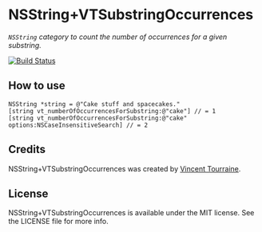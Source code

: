 # NSString+VTSubstringOccurrences

_`NSString` category to count the number of occurrences for a given substring._

[![Build Status](https://travis-ci.org/vtourraine/NSString-VTSubstringOccurrences.svg?branch=master)](https://travis-ci.org/vtourraine/NSString-VTSubstringOccurrences)

## How to use

``` objc
NSString *string = @"Cake stuff and spacecakes."
[string vt_numberOfOccurrencesForSubstring:@"cake"] // = 1
[string vt_numberOfOccurrencesForSubstring:@"cake" options:NSCaseInsensitiveSearch] // = 2
```

## Credits

NSString+VTSubstringOccurrences was created by [Vincent Tourraine](http://www.vtourraine.net).

## License

NSString+VTSubstringOccurrences is available under the MIT license. See the LICENSE file for more info.

